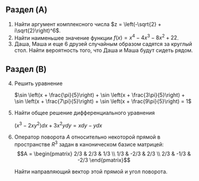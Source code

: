 ## Раздел (A)

1. Найти аргумент комплексного числа $z = \left(-\sqrt{2} + i\sqrt{2}\right)^6$.
2. Найти наименьшее значение функции $f(x) = x^4 - 4x^3 - 8x^2 + 22$.
3. Даша, Маша и еще 6 друзей случайным образом садятся за круглый стол. Найти вероятность того, что Даша и Маша будут сидеть рядом.
## Раздел (B)

4. Решить уравнение

   $\sin \left(x + \frac{\pi}{5}\right) + \sin \left(x + \frac{3\pi}{5}\right) + \sin \left(x + \frac{7\pi}{5}\right) + \sin \left(x + \frac{9\pi}{5}\right) = 1$

5. Найти общее решение дифференциального уравнения

   $(x^3 - 2xy^2)dx + 3x^2ydy = xdy - ydx$

6. Оператор поворота $A$ относительно некоторой прямой в пространстве $R^3$ задан в каноническом базисе матрицей:
   $$A = \begin{pmatrix}
   2/3 & 2/3 & 1/3 \\
   1/3 & -2/3 & 2/3 \\
   2/3 & -1/3 & -2/3
   \end{pmatrix}$$

   Найти направляющий вектор этой прямой и угол поворота.
